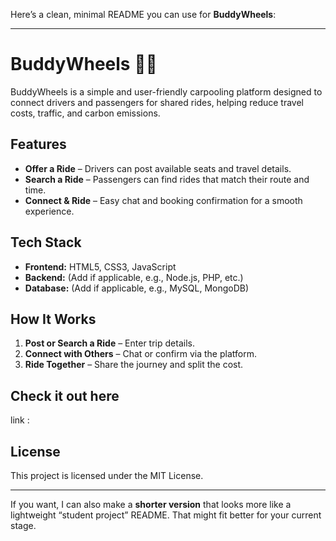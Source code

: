 Here’s a clean, minimal README you can use for **BuddyWheels**:

---

# BuddyWheels 🚗💨

BuddyWheels is a simple and user-friendly carpooling platform designed to connect drivers and passengers for shared rides, helping reduce travel costs, traffic, and carbon emissions.

## Features

* **Offer a Ride** – Drivers can post available seats and travel details.
* **Search a Ride** – Passengers can find rides that match their route and time.
* **Connect & Ride** – Easy chat and booking confirmation for a smooth experience.

## Tech Stack

* **Frontend:** HTML5, CSS3, JavaScript
* **Backend:** (Add if applicable, e.g., Node.js, PHP, etc.)
* **Database:** (Add if applicable, e.g., MySQL, MongoDB)

## How It Works

1. **Post or Search a Ride** – Enter trip details.
2. **Connect with Others** – Chat or confirm via the platform.
3. **Ride Together** – Share the journey and split the cost.

## Check it out here 

link : 

## License

This project is licensed under the MIT License.

---

If you want, I can also make a **shorter version** that looks more like a lightweight “student project” README. That might fit better for your current stage.
